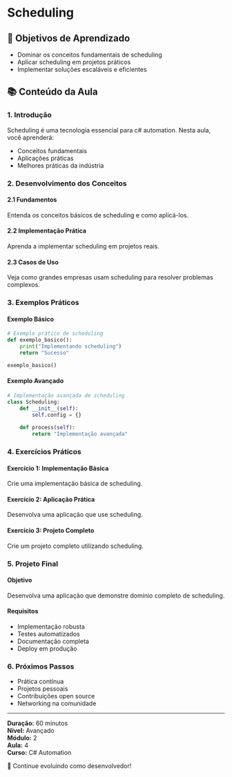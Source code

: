 # Scheduling

## 🎯 Objetivos de Aprendizado
- Dominar os conceitos fundamentais de scheduling
- Aplicar scheduling em projetos práticos
- Implementar soluções escaláveis e eficientes

## 📚 Conteúdo da Aula

### 1. Introdução
Scheduling é uma tecnologia essencial para c# automation. Nesta aula, você aprenderá:

- Conceitos fundamentais
- Aplicações práticas
- Melhores práticas da indústria

### 2. Desenvolvimento dos Conceitos

#### 2.1 Fundamentos
Entenda os conceitos básicos de scheduling e como aplicá-los.

#### 2.2 Implementação Prática
Aprenda a implementar scheduling em projetos reais.

#### 2.3 Casos de Uso
Veja como grandes empresas usam scheduling para resolver problemas complexos.

### 3. Exemplos Práticos

#### Exemplo Básico
```python
# Exemplo prático de scheduling
def exemplo_basico():
    print("Implementando scheduling")
    return "Sucesso"

exemplo_basico()
```

#### Exemplo Avançado
```python
# Implementação avançada de scheduling
class Scheduling:
    def __init__(self):
        self.config = {}
    
    def process(self):
        return "Implementação avançada"
```

### 4. Exercícios Práticos

#### Exercício 1: Implementação Básica
Crie uma implementação básica de scheduling.

#### Exercício 2: Aplicação Prática
Desenvolva uma aplicação que use scheduling.

#### Exercício 3: Projeto Completo
Crie um projeto completo utilizando scheduling.

### 5. Projeto Final

#### Objetivo
Desenvolva uma aplicação que demonstre domínio completo de scheduling.

#### Requisitos
- Implementação robusta
- Testes automatizados
- Documentação completa
- Deploy em produção

### 6. Próximos Passos

- Prática contínua
- Projetos pessoais
- Contribuições open source
- Networking na comunidade

---

**Duração:** 60 minutos  
**Nível:** Avançado  
**Módulo:** 2  
**Aula:** 4  
**Curso:** C# Automation

🎉 Continue evoluindo como desenvolvedor!
